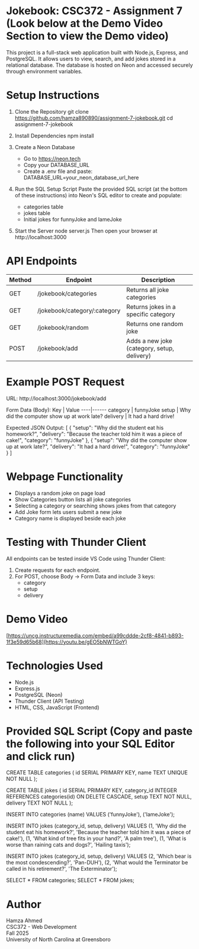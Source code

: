 # Jokebook: CSC372 - Assignment 7 (Look below at the Demo Video Section to view the Demo video)

This project is a full-stack web application built with Node.js, Express, and PostgreSQL. It allows users to view, search, and add jokes stored in a relational database. The database is hosted on Neon and accessed securely through environment variables.    

# Setup Instructions

1. Clone the Repository
   git clone https://github.com/hamza890890/assignment-7-jokebook.git
   cd assignment-7-jokebook

2. Install Dependencies
   npm install

3. Create a Neon Database
   - Go to https://neon.tech
   - Copy your DATABASE_URL
   - Create a .env file and paste:
     DATABASE_URL=your_neon_database_url_here

4. Run the SQL Setup Script
   Paste the provided SQL script (at the bottom of these instructions) into Neon's SQL editor to create and populate: 
   - categories table
   - jokes table
   - Initial jokes for funnyJoke and lameJoke

5. Start the Server
   node server.js
   Then open your browser at http://localhost:3000

# API Endpoints

Method | Endpoint | Description
-------|-----------|-------------
GET | /jokebook/categories | Returns all joke categories
GET | /jokebook/category/:category | Returns jokes in a specific category
GET | /jokebook/random | Returns one random joke
POST | /jokebook/add | Adds a new joke (category, setup, delivery)

# Example POST Request

URL:
http://localhost:3000/jokebook/add

Form Data (Body):
Key | Value
----|------
category | funnyJoke
setup | Why did the computer show up at work late?
delivery | It had a hard drive!

Expected JSON Output:
[
  {
    "setup": "Why did the student eat his homework?",
    "delivery": "Because the teacher told him it was a piece of cake!",
    "category": "funnyJoke"
  },
  {
    "setup": "Why did the computer show up at work late?",
    "delivery": "It had a hard drive!",
    "category": "funnyJoke"
  }
]

# Webpage Functionality
- Displays a random joke on page load
- Show Categories button lists all joke categories
- Selecting a category or searching shows jokes from that category
- Add Joke form lets users submit a new joke
- Category name is displayed beside each joke

# Testing with Thunder Client
All endpoints can be tested inside VS Code using Thunder Client:

1. Create requests for each endpoint.
2. For POST, choose Body → Form Data and include 3 keys:
   - category
   - setup
   - delivery

# Demo Video
[https://uncg.instructuremedia.com/embed/a99cddde-2cf8-4841-b893-1f3e59d65b68](https://youtu.be/gEO5bNWTGoY)

# Technologies Used
- Node.js
- Express.js
- PostgreSQL (Neon)
- Thunder Client (API Testing)
- HTML, CSS, JavaScript (Frontend)

# Provided SQL Script (Copy and paste the following into your SQL Editor and click run)

CREATE TABLE categories (
  id SERIAL PRIMARY KEY,
  name TEXT UNIQUE NOT NULL
);

CREATE TABLE jokes (
  id SERIAL PRIMARY KEY,
  category_id INTEGER REFERENCES categories(id) ON DELETE CASCADE,
  setup TEXT NOT NULL,
  delivery TEXT NOT NULL
);

INSERT INTO categories (name) VALUES
('funnyJoke'),
('lameJoke');

INSERT INTO jokes (category_id, setup, delivery) VALUES
(1, 'Why did the student eat his homework?', 'Because the teacher told him it was a piece of cake!'),
(1, 'What kind of tree fits in your hand?', 'A palm tree'),
(1, 'What is worse than raining cats and dogs?', 'Hailing taxis');

INSERT INTO jokes (category_id, setup, delivery) VALUES
(2, 'Which bear is the most condescending?', 'Pan-DUH'),
(2, 'What would the Terminator be called in his retirement?', 'The Exterminator');

SELECT * FROM categories;
SELECT * FROM jokes;

# Author
Hamza Ahmed  
CSC372 - Web Development  
Fall 2025  
University of North Carolina at Greensboro
